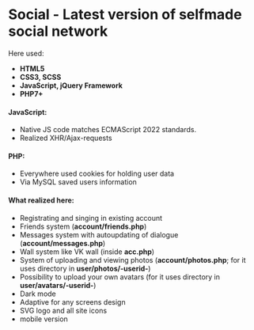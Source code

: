 # Social -  Latest version of selfmade social network
Here used: 
+ **HTML5**
+ **CSS3, SCSS**
+ **JavaScript, jQuery Framework**
+ **PHP7+**
#### JavaScript:
+ Native JS code matches ECMAScript 2022 standards.
+ Realized XHR/Ajax-requests
#### PHP:
+ Everywhere used cookies for holding user data
+ Via MySQL saved users information
#### What realized here:
- Registrating and singing in existing account
- Friends system (**account/friends.php**)
- Messages system with autoupdating of dialogue (**account/messages.php**)
- Wall system like VK wall (inside **acc.php**)
- System of uploading and viewing photos (**account/photos.php**; for it uses directory in **user/photos/-userid-**)
- Possibility to upload your own avatars (for it uses directory in **user/avatars/-userid-**)
- Dark mode
- Adaptive for any screens design
- SVG logo and all site icons
- mobile version

